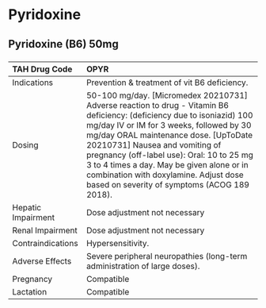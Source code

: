 # Pyridoxine

## Pyridoxine (B6) 50mg

##### 

| TAH Drug Code      | OPYR                                                                                                                                                                                                                                                                                                                                                                                                                            |
|:-------------------|:--------------------------------------------------------------------------------------------------------------------------------------------------------------------------------------------------------------------------------------------------------------------------------------------------------------------------------------------------------------------------------------------------------------------------------|
| Indications        | Prevention & treatment of vit B6 deficiency.                                                                                                                                                                                                                                                                                                                                                                                    |
| Dosing             | 50-100 mg/day. [Micromedex 20210731] Adverse reaction to drug - Vitamin B6 deficiency: (deficiency due to isoniazid) 100 mg/day IV or IM for 3 weeks, followed by 30 mg/day ORAL maintenance dose. [UpToDate 20210731] Nausea and vomiting of pregnancy (off-label use): Oral: 10 to 25 mg 3 to 4 times a day. May be given alone or in combination with doxylamine. Adjust dose based on severity of symptoms (ACOG 189 2018). |
| Hepatic Impairment | Dose adjustment not necessary                                                                                                                                                                                                                                                                                                                                                                                                   |
| Renal Impairment   | Dose adjustment not necessary                                                                                                                                                                                                                                                                                                                                                                                                   |
| Contraindications  | Hypersensitivity.                                                                                                                                                                                                                                                                                                                                                                                                               |
| Adverse Effects    | Severe peripheral neuropathies (long-term administration of large doses).                                                                                                                                                                                                                                                                                                                                                       |
| Pregnancy          | Compatible                                                                                                                                                                                                                                                                                                                                                                                                                      |
| Lactation          | Compatible                                                                                                                                                                                                                                                                                                                                                                                                                      |

